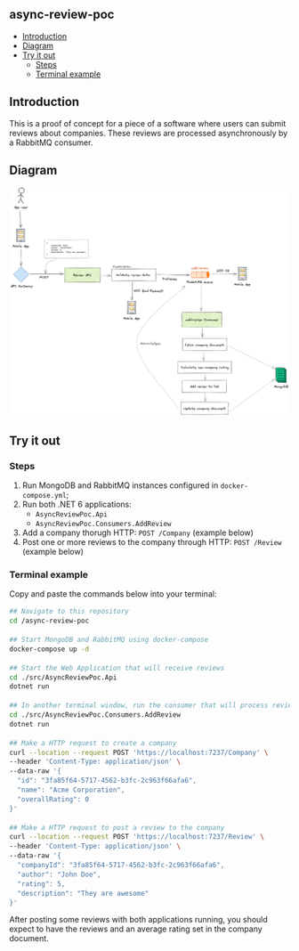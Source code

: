 async-review-poc
---

- [Introduction](#introduction)
- [Diagram](#diagram)
- [Try it out](#try-it-out)
  * [Steps](#steps)
  * [Terminal example](#terminal-example)

## Introduction

This is a proof of concept for a piece of a software where users can submit reviews about companies. These reviews are processed asynchronously by a RabbitMQ consumer.

## Diagram

![Diagram](docs/diagram.png)

## Try it out

### Steps

1. Run MongoDB and RabbitMQ instances configured in `docker-compose.yml`;
2. Run both .NET 6 applications:
    - `AsyncReviewPoc.Api`
    - `AsyncReviewPoc.Consumers.AddReview`
3. Add a company thorugh HTTP: `POST /Company` (example below)
4. Post one or more reviews to the company through HTTP: `POST /Review` (example below)

### Terminal example

Copy and paste the commands below into your terminal:

```bash
## Navigate to this repository
cd /async-review-poc

## Start MongoDB and RabbitMQ using docker-compose
docker-compose up -d

## Start the Web Application that will receive reviews
cd ./src/AsyncReviewPoc.Api
dotnet run

## In another terminal window, run the consumer that will process reviews
cd ./src/AsyncReviewPoc.Consumers.AddReview
dotnet run

## Make a HTTP request to create a company
curl --location --request POST 'https://localhost:7237/Company' \
--header 'Content-Type: application/json' \
--data-raw '{
  "id": "3fa85f64-5717-4562-b3fc-2c963f66afa6",
  "name": "Acme Corporation",
  "overallRating": 0
}'

## Make a HTTP request to post a review to the company
curl --location --request POST 'https://localhost:7237/Review' \
--header 'Content-Type: application/json' \
--data-raw '{
  "companyId": "3fa85f64-5717-4562-b3fc-2c963f66afa6",
  "author": "John Doe",
  "rating": 5,
  "description": "They are awesome"
}'
```

After posting some reviews with both applications running, you should expect to have the reviews and an average rating set in the company document.
